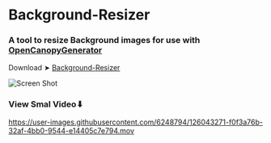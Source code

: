 # Background-Resizer

### A tool to resize Background images for use with [OpenCanopyGenerator](https://github.com/chris1111/OpenCanopy-Generator)


Download ➤ [Background-Resizer](https://github.com/chris1111/Background-Resizer/raw/main/Background-Resizer.zip)

![Screen Shot ](https://user-images.githubusercontent.com/6248794/126043110-6423bc0c-0cf5-44f2-a4f0-fd1762e04df9.png)

### View Smal Video⬇︎

https://user-images.githubusercontent.com/6248794/126043271-f0f3a76b-32af-4bb0-9544-e14405c7e794.mov


